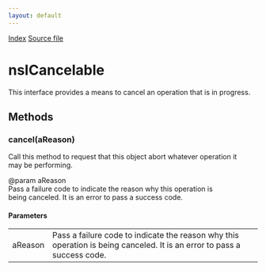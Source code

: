 ```yaml
---
layout: default
---
```

<div id='links'><a href="../index.html">Index</a>
<a href="http://dxr.mozilla.org/mozilla-central/source/netwerk/base/public/nsICancelable.idl">Source file</a>
</div>

# nsICancelable #
  
This interface provides a means to cancel an operation that is in progress.  
  

## Methods ##

### cancel(aReason) ###
  
Call this method to request that this object abort whatever operation it  
may be performing.  
  
@param aReason  
       Pass a failure code to indicate the reason why this operation is  
       being canceled.  It is an error to pass a success code.  
  

#### Parameters ####

<table>

<tr>
<td>aReason</td>
<td>       Pass a failure code to indicate the reason why this operation is  
       being canceled.  It is an error to pass a success code.  
</td>
</tr>

</table>
